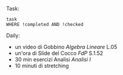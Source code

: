 Task:
```dataview
task
WHERE !completed AND !checked
```
Daily:
- un video di Gobbino $Algebra \ Lineare$ L.05 
- un'ora di Slide del Cocco $FdP$ S.1.52
- 30 min esercizi Analisi $Analisi \ I$ 
- 10 minuti di stretching 